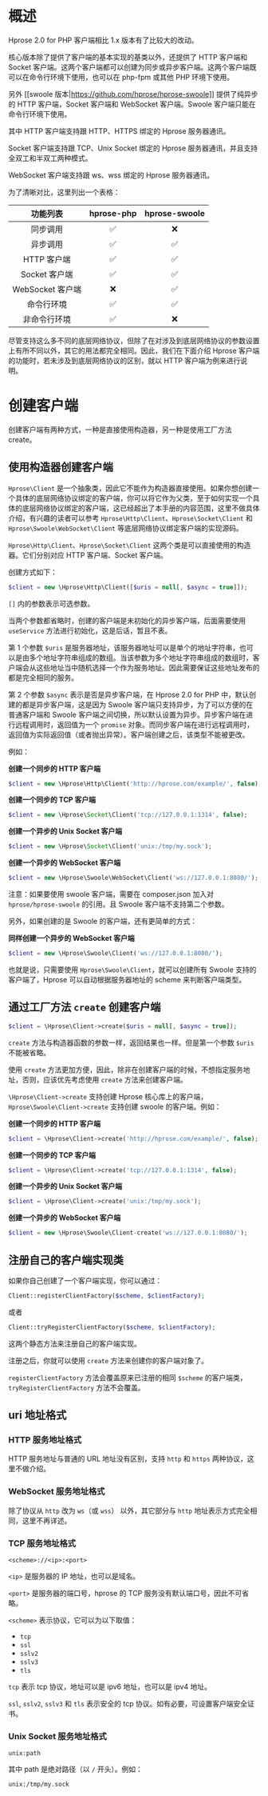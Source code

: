 # 概述

Hprose 2.0 for PHP 客户端相比 1.x 版本有了比较大的改动。

核心版本除了提供了客户端的基本实现的基类以外，还提供了 HTTP 客户端和 Socket 客户端。这两个客户端都可以创建为同步或异步客户端。这两个客户端既可以在命令行环境下使用，也可以在 php-fpm 或其他 PHP 环境下使用。

另外 [[swoole 版本|https://github.com/hprose/hprose-swoole]] 提供了纯异步的 HTTP 客户端，Socket 客户端和 WebSocket 客户端。Swoole 客户端只能在命令行环境下使用。

其中 HTTP 客户端支持跟 HTTP、HTTPS 绑定的 Hprose 服务器通讯。

Socket 客户端支持跟 TCP、Unix Socket 绑定的 Hprose 服务器通讯，并且支持全双工和半双工两种模式。

WebSocket 客户端支持跟 ws、wss 绑定的 Hprose 服务器通讯。

为了清晰对比，这里列出一个表格：

功能列表          |    hprose-php     |    hprose-swoole
:---------------:|:------------------:|:-----------------:
   同步调用       | :white_check_mark: |        :x:  
   异步调用       | :white_check_mark: | :white_check_mark:  
  HTTP 客户端     | :white_check_mark: | :white_check_mark:  
 Socket 客户端    | :white_check_mark: | :white_check_mark: 
WebSocket 客户端  |        :x:         | :white_check_mark:
   命令行环境     | :white_check_mark: | :white_check_mark: 
  非命令行环境    | :white_check_mark: |         :x: 

尽管支持这么多不同的底层网络协议，但除了在对涉及到底层网络协议的参数设置上有所不同以外，其它的用法都完全相同。因此，我们在下面介绍 Hprose 客户端的功能时，若未涉及到底层网络协议的区别，就以 HTTP 客户端为例来进行说明。

# 创建客户端

创建客户端有两种方式，一种是直接使用构造器，另一种是使用工厂方法 create。

## 使用构造器创建客户端

`Hprose\Client` 是一个抽象类，因此它不能作为构造器直接使用。如果你想创建一个具体的底层网络协议绑定的客户端，你可以将它作为父类，至于如何实现一个具体的底层网络协议绑定的客户端，这已经超出了本手册的内容范围，这里不做具体介绍，有兴趣的读者可以参考 `Hprose\Http\Client`、`Hprose\Socket\Client` 和 `Hprose\Swoole\WebSocket\Client` 等底层网络协议绑定客户端的实现源码。

`Hprose\Http\Client`、`Hprose\Socket\Client` 这两个类是可以直接使用的构造器。它们分别对应 HTTP 客户端、Socket 客户端。

创建方式如下：

```php
$client = new \Hprose\Http\Client([$uris = null[, $async = true]]);
```

`[]` 内的参数表示可选参数。

当两个参数都省略时，创建的客户端是未初始化的异步客户端，后面需要使用 `useService` 方法进行初始化，这是后话，暂且不表。

第 1 个参数 `$uris` 是服务器地址，该服务器地址可以是单个的地址字符串，也可以是由多个地址字符串组成的数组。当该参数为多个地址字符串组成的数组时，客户端会从这些地址当中随机选择一个作为服务地址。因此需要保证这些地址发布的都是完全相同的服务。

第 2 个参数 `$async` 表示是否是异步客户端，在 Hprose 2.0 for PHP 中，默认创建的都是异步客户端，这是因为 Swoole 客户端只支持异步，为了可以方便的在普通客户端和 Swoole 客户端之间切换，所以默认设置为异步。异步客户端在进行远程调用时，返回值为一个 `promise` 对象。而同步客户端在进行远程调用时，返回值为实际返回值（或者抛出异常）。客户端创建之后，该类型不能被更改。

例如：

**创建一个同步的 HTTP 客户端**
```php
$client = new \Hprose\Http\Client('http://hprose.com/example/', false);
```

**创建一个同步的 TCP 客户端**
```php
$client = new \Hprose\Socket\Client('tcp://127.0.0.1:1314', false);
```

**创建一个异步的 Unix Socket 客户端**
```php
$client = new \Hprose\Socket\Client('unix:/tmp/my.sock');
```

**创建一个异步的 WebSocket 客户端**
```php
$client = new \Hprose\Swoole\WebSocket\Client('ws://127.0.0.1:8080/');
```

>
注意：如果要使用 swoole 客户端，需要在 composer.json 加入对 `hprose/hprose-swoole` 的引用。且 Swoole 客户端不支持第二个参数。
>

另外，如果创建的是 Swoole 的客户端，还有更简单的方式：

**同样创建一个异步的 WebSocket 客户端**
```php
$client = new \Hprose\Swoole\Client('ws://127.0.0.1:8080/');
```

也就是说，只需要使用 `Hprose\Swoole\Client`，就可以创建所有 Swoole 支持的客户端了，Hprose 可以自动根据服务器地址的 scheme 来判断客户端类型。


## 通过工厂方法 `create` 创建客户端

```php
$client = \Hprose\Client->create($uris = null[, $async = true]);
```

`create` 方法与构造器函数的参数一样，返回结果也一样。但是第一个参数 `$uris` 不能被省略。

使用 `create` 方法更加方便，因此，除非在创建客户端的时候，不想指定服务地址，否则，应该优先考虑使用 `create` 方法来创建客户端。

`\Hprose\Client->create` 支持创建 Hprose 核心库上的客户端，`Hprose\Swoole\Client->create` 支持创建 swoole 的客户端。例如：

**创建一个同步的 HTTP 客户端**
```php
$client = \Hprose\Client->create('http://hprose.com/example/', false);
```

**创建一个同步的 TCP 客户端**
```php
$client = \Hprose\Client->create('tcp://127.0.0.1:1314', false);
```

**创建一个异步的 Unix Socket 客户端**
```php
$client = \Hprose\Client->create('unix:/tmp/my.sock');
```

**创建一个异步的 WebSocket 客户端**
```php
$client = new \Hprose\Swoole\Client-create('ws://127.0.0.1:8080/');
```

## 注册自己的客户端实现类

如果你自己创建了一个客户端实现，你可以通过：
```php
Client::registerClientFactory($scheme, $clientFactory);
```

或者
```php
Client::tryRegisterClientFactory($scheme, $clientFactory);
```

这两个静态方法来注册自己的客户端实现。

注册之后，你就可以使用 `create` 方法来创建你的客户端对象了。

`registerClientFactory` 方法会覆盖原来已注册的相同 `$scheme` 的客户端类，`tryRegisterClientFactory` 方法不会覆盖。

## uri 地址格式

### HTTP 服务地址格式

HTTP 服务地址与普通的 URL 地址没有区别，支持 `http` 和 `https` 两种协议，这里不做介绍。

### WebSocket 服务地址格式

除了协议从 `http` 改为 `ws`（或 `wss`） 以外，其它部分与 `http` 地址表示方式完全相同，这里不再详述。

### TCP 服务地址格式

```
<scheme>://<ip>:<port>
```

`<ip>` 是服务器的 IP 地址，也可以是域名。

`<port>` 是服务器的端口号，hprose 的 TCP 服务没有默认端口号，因此不可省略。

`<scheme>` 表示协议，它可以为以下取值：

* `tcp`
* `ssl`
* `sslv2`
* `sslv3`
* `tls`

`tcp` 表示 tcp 协议，地址可以是 ipv6 地址，也可以是 ipv4 地址。

`ssl`, `sslv2`, `sslv3` 和 `tls` 表示安全的 tcp 协议。如有必要，可设置客户端安全证书。

### Unix Socket 服务地址格式

```
unix:path
```

其中 path 是绝对路径（以 `/` 开头）。例如：

```
unix:/tmp/my.sock
```

